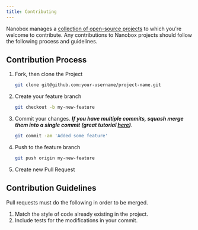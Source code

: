 ```yaml
---
title: Contributing
---
```


Nanobox manages a [collection of open-source projects](https://nanobox.io/open-source) to which you're welcome to contribute. Any contributions to Nanobox projects should follow the following process and guidelines.

## Contribution Process

1. Fork, then clone the Project

    ```bash
    git clone git@github.com:your-username/project-name.git
    ```

2. Create your feature branch

    ```bash
    git checkout -b my-new-feature
    ```

3. Commit your changes. ***If you have multiple commits, squash merge them into a single commit (great tutorial [here](https://ariejan.net/2011/07/05/git-squash-your-latests-commits-into-one/))***.

    ```bash
    git commit -am 'Added some feature'
    ```

5. Push to the feature branch

    ```bash
    git push origin my-new-feature
    ```

6. Create new Pull Request

## Contribution Guidelines
Pull requests must do the following in order to be merged.

1. Match the style of code already existing in the project.
2. Include tests for the modifications in your commit.